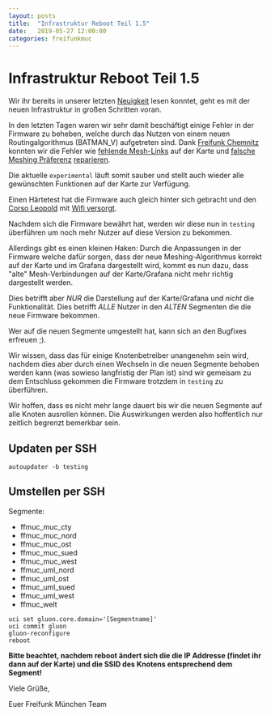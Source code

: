 ```yaml
---
layout: posts
title:  "Infrastruktur Reboot Teil 1.5"
date:   2019-05-27 12:00:00
categories: freifunkmuc
---
```

# Infrastruktur Reboot Teil 1.5

Wir ihr bereits in unserer letzten [Neuigkeit](https://ffmuc.net/freifunkmuc/2019/05/20/infrastruktur-reboot-teil1/) lesen konntet, geht es mit der neuen Infrastruktur in großen Schritten voran. 

In den letzten Tagen waren wir sehr damit beschäftigt einige Fehler in der Firmware zu beheben, welche durch das Nutzen von einem neuen Routingalgorithmus (BATMAN_V) aufgetreten sind. 
Dank [Freifunk Chemnitz](https://www.chemnitz.freifunk.net) konnten wir die Fehler wie [fehlende Mesh-Links](https://github.com/freifunk-gluon/gluon/issues/1726) auf der Karte und [falsche Meshing Präferenz](https://github.com/freifunk-gluon/gluon/issues/1728) [reparieren](https://github.com/freifunkMUC/site-ffm/commit/083cf05f55ce512484f4e2f904f12f231bb08a66). 

Die aktuelle `experimental` läuft somit sauber und stellt auch wieder alle gewünschten Funktionen auf der Karte zur Verfügung. 

Einen Härtetest hat die Firmware auch gleich hinter sich gebracht und den [Corso Leopold](https://corso-leopold.de) mit [Wifi versorgt](https://stats.ffmuc.net/d/hRIn3dRWk/mesh-nodes?orgId=1&var-nodeid=18d6c7f9e292&from=1558786051972&to=1558892523115).

Nachdem sich die Firmware bewährt hat, werden wir diese nun in `testing` überführen um noch mehr Nutzer auf diese Version zu bekommen. 

Allerdings gibt es einen kleinen Haken: 
Durch die Anpassungen in der Firmware welche dafür sorgen, dass der neue Meshing-Algorithmus korrekt auf der Karte und im Grafana dargestellt wird, kommt es nun dazu, dass "alte" Mesh-Verbindungen auf der Karte/Grafana nicht mehr richtig dargestellt werden. 

Dies betrifft aber _NUR_ die Darstellung auf der Karte/Grafana und _nicht_ die Funktionalität. Dies betrifft _ALLE_ Nutzer in den _ALTEN_ Segmenten die die neue Firmware bekommen. 

Wer auf die neuen Segmente umgestellt hat, kann sich an den Bugfixes erfreuen ;).

Wir wissen, dass das für einige Knotenbetreiber unangenehm sein wird, nachdem dies aber durch einen Wechseln in die neuen Segmente behoben werden kann (was sowieso langfristig der Plan ist) sind wir gemeisam zu dem Entschluss gekommen die Firmware trotzdem in `testing` zu überführen.

Wir hoffen, dass es nicht mehr lange dauert bis wir die neuen Segmente auf alle Knoten ausrollen können. Die Auswirkungen werden also hoffentlich nur zeitlich begrenzt bemerkbar sein.

## Updaten per SSH
```
autoupdater -b testing
```

## Umstellen per SSH
Segmente:

- ffmuc_muc_cty
- ffmuc_muc_nord
- ffmuc_muc_ost
- ffmuc_muc_sued
- ffmuc_muc_west
- ffmuc_uml_nord
- ffmuc_uml_ost
- ffmuc_uml_sued
- ffmuc_uml_west
- ffmuc_welt

```
uci set gluon.core.domain='[Segmentname]'
uci commit gluon
gluon-reconfigure
reboot
```

**Bitte beachtet, nachdem reboot ändert sich die die IP Addresse (findet ihr dann auf der Karte) und die SSID des Knotens entsprechend dem Segment!**

Viele Grüße,

Euer Freifunk München Team
